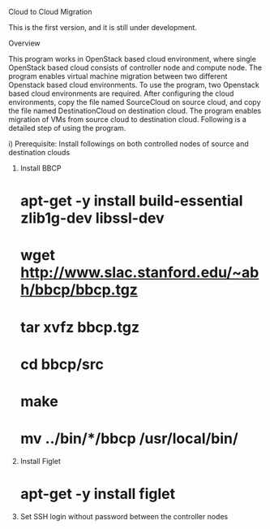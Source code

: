 Cloud to Cloud Migration 

This is the first version, and it is still under development. 

Overview

This program works in OpenStack based cloud environment, where single OpenStack based cloud consists of controller node and compute node. The program enables virtual machine migration between two different Openstack based cloud environments. To use the program, two Openstack based cloud environments are required. After configuring the cloud environments, copy the file named SourceCloud on source cloud, and copy the file named DestinationCloud on destination cloud.  The program enables migration of VMs from source cloud to destination cloud. Following is a detailed step of using the program.

i) Prerequisite:
   Install followings on both controlled nodes of source and destination clouds 
   1. Install BBCP
      # apt-get -y install build-essential zlib1g-dev libssl-dev
      # wget http://www.slac.stanford.edu/~abh/bbcp/bbcp.tgz
      # tar xvfz bbcp.tgz
      # cd bbcp/src
      # make
      # mv ../bin/*/bbcp /usr/local/bin/
   2. Install Figlet
      # apt-get -y install figlet
  3. Set SSH login without password between the controller nodes

       
      

